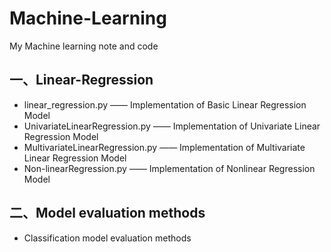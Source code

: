 # Machine-Learning
My Machine learning note and code
## 一、Linear-Regression
* linear_regression.py —— Implementation of Basic Linear Regression Model
* UnivariateLinearRegression.py —— Implementation of Univariate Linear Regression Model
* MultivariateLinearRegression.py —— Implementation of Multivariate Linear Regression Model
* Non-linearRegression.py —— Implementation of Nonlinear Regression Model

## 二、Model evaluation methods
* Classification model evaluation methods
